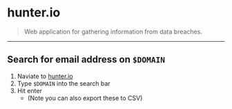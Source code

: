 # hunter.io

> Web application for gathering information from data breaches.

---

## Search for email address on `$DOMAIN`

1. Naviate to [hunter.io](https://hunter.io)
2. Type `$DOMAIN` into the search bar
3. Hit enter
    - (Note you can also export these to CSV)
